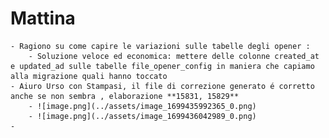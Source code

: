 # Mattina
	- Ragiono su come capire le variazioni sulle tabelle degli opener :
		- Soluzione veloce ed economica: mettere delle colonne created_at e updated_ad sulle tabelle file_opener_config in maniera che capiamo alla migrazione quali hanno toccato
	- Aiuro Urso con Stampasi, il file di correzione generato é corretto anche se non sembra , elaborazione **15831, 15829**
		- ![image.png](../assets/image_1699435992365_0.png)
		- ![image.png](../assets/image_1699436042989_0.png)
	-